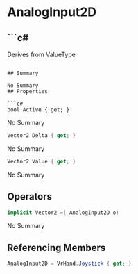 # AnalogInput2D

## ```c#
Derives from ValueType
```

## Summary

No Summary
## Properties

```c#
bool Active { get; } 
```
No Summary
```c#
Vector2 Delta { get; } 
```
No Summary
```c#
Vector2 Value { get; } 
```
No Summary
## Operators

```c#
implicit Vector2 =( AnalogInput2D o) 
```
No Summary
## Referencing Members

```c#
AnalogInput2D = VrHand.Joystick { get; } 
```
